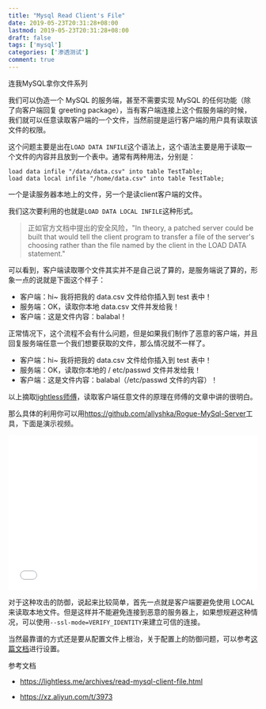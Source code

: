 ```yaml
---
title: "Mysql Read Client's File"
date: 2019-05-23T20:31:28+08:00
lastmod: 2019-05-23T20:31:28+08:00
draft: false
tags: ['mysql']
categories: ['渗透测试']
comment: true
---
```


连我MySQL拿你文件系列

<!--more-->

我们可以伪造一个 MySQL 的服务端，甚至不需要实现 MySQL 的任何功能（除了向客户端回复 greeting package），当有客户端连接上这个假服务端的时候，我们就可以任意读取客户端的一个文件，当然前提是运行客户端的用户具有读取该文件的权限。

这个问题主要是出在`LOAD DATA INFILE`这个语法上，这个语法主要是用于读取一个文件的内容并且放到一个表中。通常有两种用法，分别是：

```mysql
load data infile "/data/data.csv" into table TestTable;
load data local infile "/home/data.csv" into table TestTable;
```

一个是读服务器本地上的文件，另一个是读client客户端的文件。

我们这次要利用的也就是`LOAD DATA LOCAL INFILE`这种形式。

>  正如官方文档中提出的安全风险，"In theory, a patched server could be built that would tell the client program to transfer a file of the server's choosing rather than the file named by the client in the LOAD DATA statement."

可以看到，客户端读取哪个文件其实并不是自己说了算的，是服务端说了算的，形象一点的说就是下面这个样子：

- 客户端：hi~ 我将把我的 data.csv 文件给你插入到 test 表中！
- 服务端：OK，读取你本地 data.csv 文件并发给我！
- 客户端：这是文件内容：balabal！

正常情况下，这个流程不会有什么问题，但是如果我们制作了恶意的客户端，并且回复服务端任意一个我们想要获取的文件，那么情况就不一样了。

- 客户端：hi~ 我将把我的 data.csv 文件给你插入到 test 表中！
- 服务端：OK，读取你本地的 / etc/passwd 文件并发给我！
- 客户端：这是文件内容：balabal（/etc/passwd 文件的内容）！

以上摘取[lightless师傅](<https://lightless.me/archives/read-mysql-client-file.html>)，读取客户端任意文件的原理在师傅的文章中讲的很明白。

那么具体的利用你可以用<https://github.com/allyshka/Rogue-MySql-Server>工具，下面是演示视频。

<div class="bilibili" style="position: relative; padding-bottom: 56.25%; padding-top: 30px; height: 0; overflow: hidden;">
    <iframe src="//player.bilibili.com/player.html?aid=53371772" scrolling="no" border="0" frameborder="no" framespacing="0" allowfullscreen="true" style="position: absolute; top: 0; left: 0; width: 100%; height: 100%;">
    </iframe>
</div>

对于这种攻击的防御，说起来比较简单，首先一点就是客户端要避免使用 LOCAL 来读取本地文件。但是这样并不能避免连接到恶意的服务器上，如果想规避这种情况，可以使用`--ssl-mode=VERIFY_IDENTITY`来建立可信的连接。

当然最靠谱的方式还是要从配置文件上根治，关于配置上的防御问题，可以参考[这篇文档](https://dev.mysql.com/doc/refman/8.0/en/load-data-local.html)进行设置。

参考文档

- https://lightless.me/archives/read-mysql-client-file.html

- https://xz.aliyun.com/t/3973